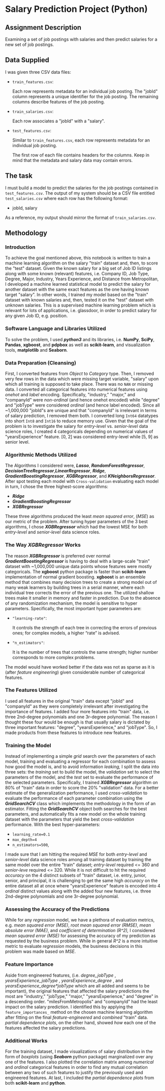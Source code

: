 
# Salary Prediction Project (Python)

## Assignment Description

Examining a set of job postings with salaries and then predict salaries for a new set of job postings.

## Data Supplied

I was given three CSV data files:

* ```train_features.csv```:

    Each row represents metadata for an individual job posting. The "jobId" column represents a unique identifier for the job posting. The remaining columns describe features of the job posting.
* ```train_salaries.csv```:

    Each row associates a "jobId" with a "salary".
* ```test_features.csv```:

    Similar to ```train_features.csv```, each row represents metadata for an individual job posting.

    The first row of each file contains headers for the columns. Keep in mind that the metadata and salary data may contain errors.

## The task

I must build a model to predict the salaries for the job postings contained in ```test_features.csv```. The output of my system should be a CSV file entitled ```test_salaries.csv``` where each row has the following format:

* jobId, salary

As a reference, my output should mirror the format of ```train_salaries.csv```.

## Methodology

### Introduction

To achieve the goal mentioned above, this notebook is written to train a machine learning algorithm on the salary "train" dataset and, then, to score the "test" dataset. Given the known salary for a big set of Job ID listings along with some known (relevant) features, i.e. Company ID, Job Type, Degree, Major, Industry, Years Experience, and Distance from Metropolitan, I developed a machine learned statistical model to predict the salary for another dataset with the same exact features as the one having known target "salary". In other words, I trained my model based on the "train" dataset with known salaries and, then, tested it on the "test" dataset with unknown salaries. This is a supervised machine learning problem which is relevant for lots of applications, i.e. glassdoor, in order to predict salary for any given Job ID, e.g. position.

### Software Language and Libraries Utilized

To solve the problem, I used **_python3_** and its libraries, i.e. **NumPy**, **SciPy**, **Pandas**, **xgboost**, and **pdpbox** as well as **scikit-learn**, and visualization tools, **matplotlib** and **Seaborn**.

### Data Preparation (Cleansing)

First, I converted features from *Object* to *Category* type. Then, I removed very few rows in the data which were missing target variable, "salary" upon which all training is supposed to take place. There was no ```NAN``` or missing data. I converted all categorical features into numerical features using *_onehot_* and *_label_* encoding. Specifically, "industry," "major," and "companyId" were *non-ordinal* (and hence onehot encoded) while "degree" and "jobType" were considered *_ordinal_* (and hence label encoded).  Since all \~1,000,000 "jobId"s are unique and that "companyId" is irrelevant in terms of salary prediction, I removed them both. I converted long ```Int64``` datatypes into short ```Int8``` and ```Int16``` to reduce memory use. Given that the goal of the problem is to investigate the salary for *entry-level* vs. *senior-level* data science roles, I created 4 categoricals depending on numerical values of "yearsExperience" feature. [0, 2] was considered entry-level while [5, 9] as senior level.

### Algorithmic Methods Utilized

The Algorithms I considered were, **_Lasso_**, **_RandomForestRegressor_**, **_DecisionTreeRegressor_**,**_LinearRegressor_**, **_Ridge_**, **_GradientBoostingRegressor_**, **_XGBRegressor_**, and **_KNeighborsRegressor_**. After spot testing each model with ```Cross-validation``` evaluating each model in turn, I chose the three highest-score algorithms:

* **_Ridge_**
* **_GradientBoostingRegressor_**
* **_XGBRegressor_**

These three algorithms produced the least *mean squared error*, (*MSE*) as our metric of the problem. After tuning hyper parameters of the 3 best algorithms, I chose **_XGBRegressor_** which had the lowest MSE for both *entry-level* and *senior-level* data science roles.

### The Way **_XGBRegressor_** Works

The reason **_XGBRegressor_** is preferred over normal **_GradientBoostingRegressor_** is having to deal with a large-scale "train" dataset with \~1,000,000 unique data points whose features were mostly categoricals. The **xgboost** python package is faster than **scikit-learn** implementation of normal gradient boosting. **xgboost** is an ensemble method that combines many decision trees to create a strong model out of many weak learners by building trees in a serial manner, where each individual tree corrects the error of the previous one. The utilized shallow trees make it smaller in memory and faster in prediction. Due to the absence of any randomization mechanism, the model is sensitive to hyper parameters. Specifically, the most important hyper parameters are:

* ```"learning-rate"```:

    It controls the strength of each tree in correcting the errors of previous ones; for complex models, a higher “rate” is advised.
* ```"n_estimators"```:

    It is the number of trees that controls the same strength; higher number corresponds to more complex problems.

The model would have worked better if the data was not as sparse as it is (after _feature engineering_) given considerable number of categorical features.

### The Features Utilized

I used all features in the original "train" data except "jobId" and "companyId" as they were completely irrelevant after investigating the importance of features. I added four more features into "train" data, i.e. three 2nd-degree polynomials and one 3r-degree polynomial. The reason I thought these four would be enough is that usually salary is dictated by three important features: "degree", "yearsExperience," and "jobType". So, I made products from these features to introduce new features.

### Training the Model

Instead of implementing a simple _grid_ search over the parameters of each model, training and evaluating a regressor for each combination to assess how good the model is, and to avoid information _leaking,_ I split the data into three sets: the _training_ set to build the model, the _validation_ set to select the parameters of the model, and the _test_ set to evaluate the performance of the selected parameters. Specifically, I trained **_XGBRegressor_** algorithm on 80% of "train" data in order to score the 20% "validation" data. For a better estimate of the generalization performance, I used _cross-validation_ to evaluate the performance of each parameter combination using the **_GridSearchCV_** class which implements the methodology in the form of an estimator. Fitting the **_GridSearchCV_** object both searches for the best parameters, and automatically fits a new model on the whole training dataset with the parameters that yield the best _cross-validation_ performance. With the best hyper-parameters:

* ```learning_rate=0.1```
* ```max_depth=4```
* ```n_estimators=500```,

I made sure that I am hitting the required _MSE_ for both _entry-level_ and _senior-level_ data science roles among all training dataset by training the same model over the entire "train" dataset; _entry-level_ required \<= 360 and _senior-leve_ required \<= 320. While it is not difficult to hit the required _accuracy_ on the 4 distinct subsets of "train" dataset, i.e. entry, junior, senior, and principal, it is challenging to get the same high _accuracy_ on the entire dataset all at once where "yearsExperience" feature is encoded into 4 _ordinal_ distinct values along with the added four new features, i.e. three 2nd-degree polynomials and one 3r-degree polynomial.

### Assessing the Accuracy of the Predictions

While for any _regression_ model, we have a plethora of evaluation metrics, e.g. _mean squared error (MSE)_, _root mean squared error (RMSE)_, _mean absolute error (MAE)_, and _coefficient of determination (R^2),_ I considered _mean squared error (MSE)_ for assessing the accuracy of my prediction as requested by the business problem. While in general *_R^2_* is a more intuitive metric to evaluate _regression_ models, the business decisions in this problem was made based on _MSE_.

### Feature Importance

Aside from engineered features, (i.e. _degree\_jobType_ ,  _yearsExperience\_jobType_ , _yearsExperience\_degree_ , and  _yearsExperience\_degree*jobType_ which are all added and seems to be important), the original features that affected the salary predictions the most are "industry," "jobType," "major," "yearsExperience," and "degree" in a descending order. "milesFromMetropolis" and "companyId" had the least impact on the salary prediction. I identified this by applying the ```feature_importances_``` method on the chosen machine learning algorithm after fitting on the final _feature-engineered_ and _combined_ "train" data. _partial dependence plots_, on the other hand, showed *_how_* each one of the features affected the salary predictions.

### Additional Works

For the training dataset, I made visualizations of salary distribution in the form of _boxplots_ (using **_Seaborn_** python package) marginalized over any one of the features. I also plotted the correlation matrix among _numerical_ and _ordinal_ categorical features in order to find any mutual correlation between any two of such features to justify the previously used and engineered features. At last, I included the _partial dependence plots_ from both **scikit-learn** and **python**.
